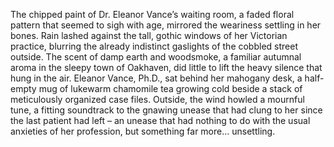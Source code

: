 The chipped paint of Dr. Eleanor Vance’s waiting room, a faded floral pattern that seemed to sigh with age, mirrored the weariness settling in her bones.  Rain lashed against the tall, gothic windows of her Victorian practice, blurring the already indistinct gaslights of the cobbled street outside.  The scent of damp earth and woodsmoke, a familiar autumnal aroma in the sleepy town of Oakhaven, did little to lift the heavy silence that hung in the air.  Eleanor Vance, Ph.D., sat behind her mahogany desk, a half-empty mug of lukewarm chamomile tea growing cold beside a stack of meticulously organized case files.  Outside, the wind howled a mournful tune, a fitting soundtrack to the gnawing unease that had clung to her since the last patient had left – an unease that had nothing to do with the usual anxieties of her profession, but something far more… unsettling.
